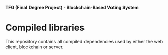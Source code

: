 **TFG (Final Degree Project) - Blockchain-Based Voting System**

# Compiled libraries

This repository contains all compiled dependencies used by either the web client, blockchain or server.

